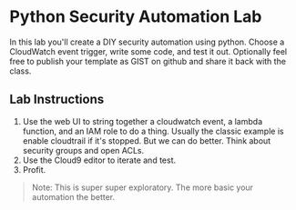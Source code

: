 # Python Security Automation Lab

In this lab you'll create a DIY security automation using python.  Choose a CloudWatch event trigger, write some code, and test it out.  Optionally feel free to publish your template as GIST on github and share it back with the class.

## Lab Instructions

1. Use the web UI to string together a cloudwatch event, a lambda function, and an IAM role to do a thing.  Usually the classic example is enable cloudtrail if it's stopped.  But we can do better.  Think about security groups and open ACLs.
2. Use the Cloud9 editor to iterate and test.
3. Profit.

> Note: This is super super exploratory.  The more basic your automation the better.